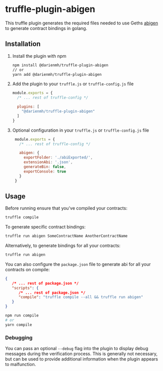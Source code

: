# truffle-plugin-abigen

This truffle plugin generates the required files needed to use Geths [abigen](https://geth.ethereum.org/docs/dapp/native-bindings) to generate contract bindings in golang.

## Installation
1. Install the plugin with npm
    ```sh
    npm install @darienmh/truffle-plugin-abigen
    // or
    yarn add @darienmh/truffle-plugin-abigen
    ```
2. Add the plugin to your `truffle.js` or `truffle-config.js` file
    ```js
    module.exports = {
      /* ... rest of truffle-config */

      plugins: [
        "@darienmh/truffle-plugin-abigen"
      ]
    }
    ```
3. Optional configuration in your `truffle.js` or `truffle-config.js` file
   ```js
    module.exports = {
      /* ... rest of truffle-config */

      abigen: {
        exportFolder: './abiExported/',
        extensionAbi: '.json',
        generateBin: false,
        exportConsole: true
      }
    }
    ```

## Usage
Before running ensure that you've compiled your contracts:
```sh
truffle compile
```
To generate specific contract bindings:
```sh
truffle run abigen SomeContractName AnotherContractName
```
Alternatively, to generate bindings for all your contracts:
```sh
truffle run abigen
```
You can also configure the `package.json` file to generate abi for all your contracts on compile:
```json
{
   /* ... rest of package.json */
   "scripts": {
      /* ... rest of package.json */
      "compile": "truffle compile --all && truffle run abigen"
   }
}
```
```bash
npm run compile
# or
yarn compile
```

### Debugging
You can pass an optional `--debug` flag into the plugin to display debug messages during the verification process. This is generally not necessary, but can be used to provide additional information when the plugin appears to malfunction.